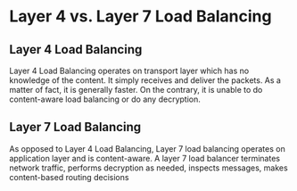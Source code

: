 # Layer 4  vs. Layer 7 Load Balancing

## Layer 4 Load Balancing

Layer 4 Load Balancing operates on transport layer which has no knowledge of the content. It simply receives and
deliver the packets. As a matter of fact, it is generally faster. On the contrary, it is unable to do
content-aware load balancing or do any decryption.

## Layer 7 Load Balancing
As opposed to Layer 4 Load Balancing, Layer 7 load balancing operates on application layer and is content-aware.
A layer 7 load balancer terminates network traffic, performs decryption as needed, inspects messages, makes content-based routing decisions
